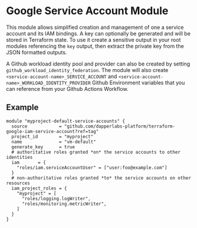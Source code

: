 # Google Service Account Module

This module allows simplified creation and management of one a service account and its IAM bindings. A key can optionally be generated and will be stored in Terraform state. To use it create a sensitive output in your root modules referencing the `key` output, then extract the private key from the JSON formatted outputs.

A Github workload identity pool and provider can also be created by setting `github_workload_identity_federation`. The module will also create `<service-account-name>_SERVICE_ACCOUNT` and `<service-account-name>_WORKLOAD_IDENTITY_PROVIDER` Github Environment variables that you can reference from your Github Actions Workflow.

## Example

```hcl
module "myproject-default-service-accounts" {
  source            = "github.com/dapperlabs-platform/terraform-google-iam-service-account?ref=tag"
  project_id        = "myproject"
  name              = "vm-default"
  generate_key      = true
  # authoritative roles granted *on* the service accounts to other identities
  iam       = {
    "roles/iam.serviceAccountUser" = ["user:foo@example.com"]
  }
  # non-authoritative roles granted *to* the service accounts on other resources
  iam_project_roles = {
    "myproject" = [
      "roles/logging.logWriter",
      "roles/monitoring.metricWriter",
    ]
  }
}
```
